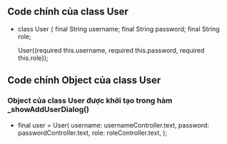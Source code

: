 ## Code chính của class User
- class User {
  final String username;
  final String password;
  final String role;

  User({required this.username, required this.password, required this.role});
## Code chính Object của class User
### Object của class User được khởi tạo trong hàm _showAddUserDialog()
- final user = User(
    username: usernameController.text,
    password: passwordController.text,
    role: roleController.text,
  );
